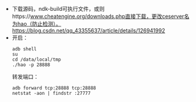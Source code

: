 - 下载源码，ndk-build可执行文件，或则https://www.cheatengine.org/downloads.php直接下载，更改ceserver名为hao（防止检测）。https://blog.csdn.net/qq_43355637/article/details/126941992
- 开启：
  ```
  adb shell
  su
  cd /data/local/tmp
  ./hao -p 28888
  ```
  转发端口：
  ```
  adb forward tcp:28888 tcp:28888
  netstat -aon | findstr :27777
  ```
